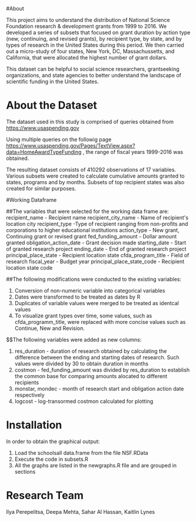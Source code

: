 #About

This project aims to understand the distribution of National Science Foundation research & development grants from 1999 to 2016. We developed a series of subsets that focused on grant duration by action type (new, continuing, and revised grants), by recipient type, by state, and by types of research in the United States during this period. We then carried out a micro-study of four states, New York, DC, Massachussetts, and California, that were allocated the highest number of grant dollars. 

This dataset can be helpful to social science researchers, grantseeking organizations, and state agencies to better understand the landscape of scientific funding in the United States. 

# About the Dataset 
The dataset used in this study is comprised of queries obtained from https://www.usaspending.gov 

Using multiple queries on the followig page https://www.usaspending.gov/Pages/TextView.aspx?data=HomeAwardTypeFunding , the range of fiscal years 1999-2016 was obtained.

The resulting dataset consists of 410292 observations of 17 variables. Various subsets were created to calculate cumulative amounts granted to states, programs and by months. Subsets of top recipient states was also created for similar purposes. 

#Working Dataframe

##The variables that were selected for the working data frame are: 
recipient_name - Recipient name
recipient_city_name - Name of recipient's location city
recipient_type -Type of recipient ranging from non-profits and corporations to higher educational institutions
action_type - New grant, Continuing grant or revised grant
fed_funding_amount - Dollar amount granted
obligation_action_date - Grant decision made
starting_date - Start of granted research project
ending_date - End of granted research project
principal_place_state - Recipient location state
cfda_program_title - Field of research
fiscal_year - Budget year
principal_place_state_code - Recipient location state code

##The following modifications were conducted to the existing variables:
1. Conversion of non-numeric variable into categorical variables 
2. Dates were transformed to be treated as dates by R
3. Duplicates of variable values were merged to be treated as identcal values 
4. To visualize grant types over time, some values, such as cfda_programm_title, were replaced with more concise values such as Continue, New and Revision.

$$The following variables were added as new columns: 
1. res_duration - duration of research obtained by calculating the difference between the ending and starting dates of research. Such values were divided by 30 to obtain duration in months 
2. costmon - fed_funding_amount was divided by res_duration to establish the common base for comparing amounts alocated to different recipients 
3. monstar, mondec - month of research start and obligation action date respectively 
4. logcost - log-transormed costmon calculated for plotting


# Installation 

In order to obtain the graphical output:
1. Load the schoolsall data.frame from the file NSF.RData
2. Execute the code in subsets.R 
3. All the graphs are listed in the newgraphs.R file and are grouped in sections


# Research Team
Ilya Perepelitsa, Deepa Mehta, Sahar Al Hassan, Kaitlin Lynes

